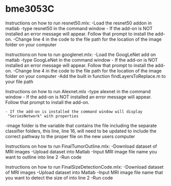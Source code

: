 # bme3053C
Instructions on how to run resnet50.mlx:
 -Load the resnet50 addon in matlab
-type resnet50 in the command window
    - If the add-on is NOT installed an error message will appear. Follow that
      prompt to install the add-on.
-Change line 4 in the code to the file path for the location of the image folder on your computer

Instructions:on how to run googlenet.mlx:
-Load the GoogLeNet add on matlab
-type GoogLeNet in the command window
    - If the add-on is NOT installed an error message will appear. Follow that
      prompt to install the add-on.
-Change line 4 in the code to the file path for the location of the image folder on your computer
-Add the built in function findLayersToReplace.m to your file path

Instructions on how to run Alexnet.mlx
-type alexnet in the command window
    - If the add-on is NOT installed an error message will appear. Follow that
      prompt to install the add-on.

    - If the add-on is installed the command window will display
     "SeriesNetwork" with properties
-image folder is the variable that contains the file including the separate classifier folders, this line, line 16, will need to be updated to include the correct pathway to the proper file on the new users computer


Instructions on how to run FinalTumorOutline.mlx: 
-Download dataset of MRI images
-Upload dataset into Matlab
-Input MRI image file name you want to outline into line 2
-Run code

Instructions on how to run FinalSizeDetectionCode.mlx: 
-Download dataset of MRI images
-Upload dataset into Matlab 
-Input MRI image file name that you want to detect the size of into line 2
-Run code
